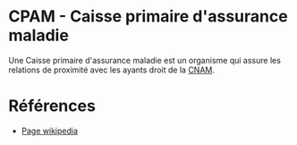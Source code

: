# CPAM - Caisse primaire d'assurance maladie

Une Caisse primaire d'assurance maladie est un organisme qui assure les relations de proximité avec les ayants droit de la [CNAM](CNAM.md). 

# Références

- [Page wikipedia](https://fr.wikipedia.org/wiki/Caisse_primaire_d%27assurance_maladie)